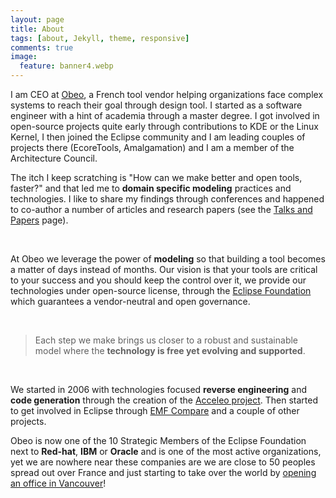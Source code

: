 ```yaml
---
layout: page
title: About
tags: [about, Jekyll, theme, responsive]
comments: true
image:
  feature: banner4.webp
---
```



I am CEO at [Obeo](https://www.obeosoft.com/fr/), a French tool vendor helping organizations face complex systems to reach their goal through design tool. I started as a software engineer with a hint of academia through a master degree. I got involved in open-source projects quite early through contributions to KDE or the Linux Kernel, I then joined the Eclipse community and I am leading couples of projects there (EcoreTools, Amalgamation) and I am a member of the Architecture Council.  

The itch I keep scratching is "How can we make better and open tools, faster?" and that led me to **domain specific modeling** practices and technologies. 
I like to share my findings through conferences and happened to co-author a number of articles and research papers (see the [Talks and Papers](../talks) page).

<br>

At Obeo we leverage the power of **modeling** so that building a tool becomes a matter of days instead of months.  Our vision is that your tools are critical to your success and you should keep the control over it, we provide our technologies under open-source license, through the [Eclipse Foundation](http://www.eclipse.org) which guarantees a vendor-neutral and open governance.

<br>

> Each step we make brings us closer to a robust and sustainable model where the **technology is free yet evolving and supported**.

<br>

We started in 2006 with technologies focused **reverse engineering** and **code generation** through the creation of the [Acceleo project](http://www.eclipse.org/acceleo/). Then started to get involved in Eclipse through [EMF Compare](https://www.eclipse.org/emf/compare/) and a couple of other projects. 

Obeo is now one of the 10 Strategic Members of the Eclipse Foundation next to **Red-hat**, **IBM** or **Oracle** and is one of the most active organizations, yet we are nowhere near these companies are we are close to 50 peoples spread out over France and just starting to take over the world by [opening an office in Vancouver](../obeo/north-america-here-we-come/)!

